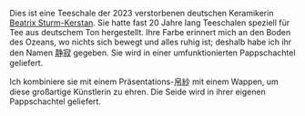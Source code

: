 <p>Dies ist eine Teeschale der 2023 verstorbenen deutschen Keramikerin <a href="https://sturm-kerstan-keramik.de/">Beatrix Sturm-Kerstan</a>. Sie hatte fast 20 Jahre lang Teeschalen speziell für Tee aus deutschem Ton hergestellt. Ihre Farbe erinnert mich an den Boden des Ozeans, wo nichts sich bewegt und alles ruhig ist; deshalb habe ich ihr den Namen <abbr title="sei jaku">静寂</abbr> gegeben. Sie wird in einer umfunktionierten Pappschachtel geliefert.</p>
<p>Ich kombiniere sie mit einem Präsentations-<abbr title="fukusa">帛紗</abbr> mit einem Wappen, um diese großartige Künstlerin zu ehren. Die Seide wird in ihrer eigenen Pappschachtel geliefert.</p>
